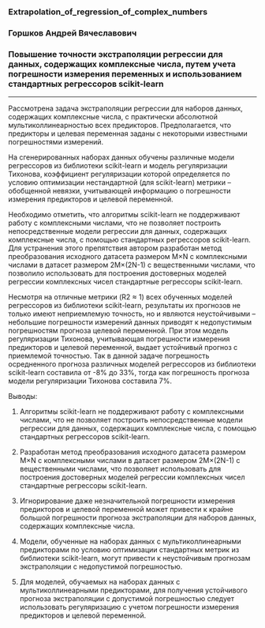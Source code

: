 ### Extrapolation_of_regression_of_complex_numbers

### Горшков Андрей Вячеславович
### Повышение точности экстраполяции регрессии для данных, содержащих комплексные числа, путем учета погрешности измерения переменных и использованием стандартных регрессоров scikit-learn
------------------------------------------

Рассмотрена задача экстраполяции регрессии для наборов данных, содержащих комплексные числа, с практически абсолютной мультиколлинеарностью всех предикторов. Предполагается, что предикторы и целевая переменная заданы с некоторыми известными погрешностями измерений.

На сгенерированных наборах данных обучены различные модели регрессоров из библиотеки scikit-learn и модель регуляризации Тихонова, коэффициент регуляризации которой определяется по условию оптимизации нестандартной (для scikit-learn) метрики – обобщенной невязки, учитывающей информацию о погрешности измерения предикторов и целевой переменной. 

Необходимо отметить, что алгоритмы scikit-learn не поддерживают работу с комплексными числами, что не позволяет построить непосредственные модели регрессии для данных, содержащих комплексные числа, с помощью стандартных регрессоров scikit-learn. Для устранения этого препятствия автором разработан метод преобразования исходного датасета размером M×N с комплексными числами в датасет размером 2M×(2N-1) с вещественными числами, что позволило использовать для построения достоверных моделей регрессии комплексных чисел стандартные регрессоры scikit-learn.

Несмотря на отличные метрики (R2 ≈ 1) всех обученных моделей регрессоров из библиотеки scikit-learn, результаты их прогнозов не только имеют неприемлемую точность, но и являются неустойчивыми – небольшие погрешности измерений данных приводят к недопустимым погрешностям прогноза целевой переменной. При этом модель регуляризации Тихонова, учитывающая погрешности измерения предикторов и целевой переменной, выдает устойчивый прогноз с приемлемой точностью. Так в данной задаче погрешность осредненного прогноза различных моделей регрессоров из библиотеки scikit-learn составила от -8% до 33%, тогда как погрешность прогноза модели регуляризации Тихонова составила 7%.

Выводы:
1. Алгоритмы scikit-learn не поддерживают работу с комплексными числами, что не позволяет построить непосредственные модели регрессии для данных, содержащих комплексные числа, с помощью стандартных регрессоров scikit-learn.
 
2. Разработан метод преобразования исходного датасета размером M×N с комплексными числами в датасет размером 2M×(2N-1) с вещественными числами, что позволяет использовать для построения достоверных моделей регрессии комплексных чисел стандартные регрессоры scikit-learn.

3. Игнорирование даже незначительной погрешности измерения предикторов и целевой переменной может привести к крайне большой погрешности прогноза экстраполяции для наборов данных, содержащих комплексные числа.

4. Модели, обученные на наборах данных с мультиколлинеарными предикторами по условию оптимизации стандартных метрик из библиотеки scikit-learn, могут привести к неустойчивым прогнозам экстраполяции с недопустимой погрешностью.

5. Для моделей, обучаемых на наборах данных с мультиколлинеарными предикторами, для получения устойчивого прогноза экстраполяции с допустимой погрешностью следует использовать регуляризацию с учетом погрешности измерения предикторов и целевой переменной.
